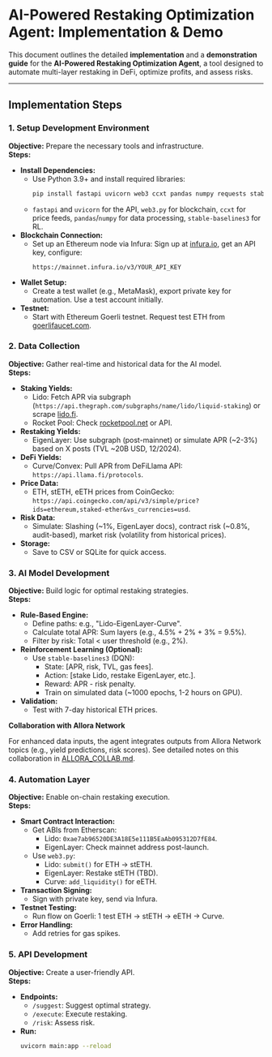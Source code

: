 # AI-Powered Restaking Optimization Agent: Implementation & Demo

This document outlines the detailed **implementation** and a **demonstration guide** for the **AI-Powered Restaking Optimization Agent**, a tool designed to automate multi-layer restaking in DeFi, optimize profits, and assess risks.

---

## Implementation Steps

### 1. Setup Development Environment
**Objective:** Prepare the necessary tools and infrastructure.  
**Steps:**
- **Install Dependencies:**
  - Use Python 3.9+ and install required libraries:
    ```bash
    pip install fastapi uvicorn web3 ccxt pandas numpy requests stable-baselines3
    ```
  - `fastapi` and `uvicorn` for the API, `web3.py` for blockchain, `ccxt` for price feeds, `pandas`/`numpy` for data processing, `stable-baselines3` for RL.
- **Blockchain Connection:**
  - Set up an Ethereum node via Infura: Sign up at [infura.io](https://infura.io), get an API key, configure:
    ```
    https://mainnet.infura.io/v3/YOUR_API_KEY
    ```
- **Wallet Setup:**
  - Create a test wallet (e.g., MetaMask), export private key for automation. Use a test account initially.
- **Testnet:**
  - Start with Ethereum Goerli testnet. Request test ETH from [goerlifaucet.com](https://goerlifaucet.com).

### 2. Data Collection
**Objective:** Gather real-time and historical data for the AI model.  
**Steps:**
- **Staking Yields:**
  - Lido: Fetch APR via subgraph (`https://api.thegraph.com/subgraphs/name/lido/liquid-staking`) or scrape [lido.fi](https://lido.fi).
  - Rocket Pool: Check [rocketpool.net](https://rocketpool.net) or API.
- **Restaking Yields:**
  - EigenLayer: Use subgraph (post-mainnet) or simulate APR (~2-3%) based on X posts (TVL ~20B USD, 12/2024).
- **DeFi Yields:**
  - Curve/Convex: Pull APR from DeFiLlama API: `https://api.llama.fi/protocols`.
- **Price Data:**
  - ETH, stETH, eETH prices from CoinGecko: `https://api.coingecko.com/api/v3/simple/price?ids=ethereum,staked-ether&vs_currencies=usd`.
- **Risk Data:**
  - Simulate: Slashing (~1%, EigenLayer docs), contract risk (~0.8%, audit-based), market risk (volatility from historical prices).
- **Storage:**
  - Save to CSV or SQLite for quick access.

### 3. AI Model Development
**Objective:** Build logic for optimal restaking strategies.  
**Steps:**
- **Rule-Based Engine:**
  - Define paths: e.g., "Lido-EigenLayer-Curve".
  - Calculate total APR: Sum layers (e.g., 4.5% + 2% + 3% = 9.5%).
  - Filter by risk: Total < user threshold (e.g., 2%).
- **Reinforcement Learning (Optional):**
  - Use `stable-baselines3` (DQN):
    - State: [APR, risk, TVL, gas fees].
    - Action: [stake Lido, restake EigenLayer, etc.].
    - Reward: APR - risk penalty.
    - Train on simulated data (~1000 epochs, 1-2 hours on GPU).
- **Validation:**
  - Test with 7-day historical ETH prices.

**Collaboration with Allora Network**

For enhanced data inputs, the agent integrates outputs from Allora Network topics (e.g., yield predictions, risk scores). See detailed notes on this collaboration in [ALLORA_COLLAB.md](./ALLORA_COLLAB.md).


### 4. Automation Layer
**Objective:** Enable on-chain restaking execution.  
**Steps:**
- **Smart Contract Interaction:**
  - Get ABIs from Etherscan:
    - Lido: `0xae7ab96520DE3A18E5e111B5EaAb095312D7fE84`.
    - EigenLayer: Check mainnet address post-launch.
  - Use `web3.py`:
    - Lido: `submit()` for ETH → stETH.
    - EigenLayer: Restake stETH (TBD).
    - Curve: `add_liquidity()` for eETH.
- **Transaction Signing:**
  - Sign with private key, send via Infura.
- **Testnet Testing:**
  - Run flow on Goerli: 1 test ETH → stETH → eETH → Curve.
- **Error Handling:**
  - Add retries for gas spikes.

### 5. API Development
**Objective:** Create a user-friendly API.  
**Steps:**
- **Endpoints:**
  - `/suggest`: Suggest optimal strategy.
  - `/execute`: Execute restaking.
  - `/risk`: Assess risk.
- **Run:**
  ```bash
  uvicorn main:app --reload
